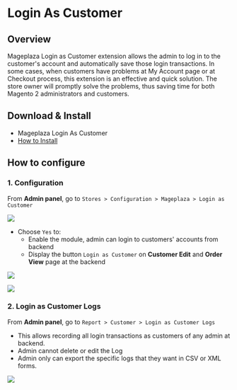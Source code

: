 # Login As Customer

## Overview


Mageplaza Login as Customer extension allows the admin to log in to the customer's account and automatically save those login transactions. In some cases, when customers have problems at My Account page or at Checkout process, this extension is an effective and quick solution. The store owner will promptly solve the problems, thus saving time for both Magento 2 administrators and customers.


## Download & Install

- Mageplaza Login As Customer
- [How to Install](https://www.mageplaza.com/install-magento-2-extension/)


## How to configure

### 1. Configuration

From **Admin panel**, go to `Stores > Configuration > Mageplaza > Login as Customer`

![](https://i.imgur.com/j7O7gTN.png)

- Choose `Yes` to: 
  - Enable the module, admin can login to customers' accounts from backend
  - Display the button `Login as Customer` on **Customer Edit** and **Order View** page at the backend
  
![](https://i.imgur.com/jcc7jTM.png)

![](https://i.imgur.com/VTcNPuH.png)


### 2. Login as Customer Logs

From **Admin panel**, go to `Report > Customer > Login as Customer Logs`


- This allows recording all login transactions as customers of any admin at backend.
- Admin cannot delete or edit the Log 
- Admin only can export the specific logs that they want in CSV or XML forms. 

![](https://i.imgur.com/awQyeLW.png)
